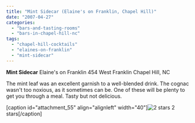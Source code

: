 ```yaml
---
title: "Mint Sidecar (Elaine's on Franklin, Chapel Hill)"
date: "2007-04-27"
categories: 
  - "bars-and-tasting-rooms"
  - "bars-in-chapel-hill-nc"
tags: 
  - "chapel-hill-cocktails"
  - "elaines-on-franklin"
  - "mint-sidecar"
---
```


**Mint Sidecar** Elaine's on Franklin 454 West Franklin Chapel Hill, NC

The mint leaf was an excellent garnish to a well-blended drink. The cognac wasn't too noxious, as it sometimes can be. One of these will be plenty to get you through a meal. Tasty but not delicious.

\[caption id="attachment\_55" align="alignleft" width="40"\]![2 stars](http://s3.amazonaws.com/thegourmez-wpmedia/2009/02/rating_chicken11.gif "rating_chicken11") 2 stars\[/caption\]
